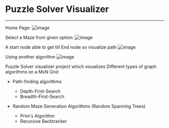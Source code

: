 # Puzzle Solver Visualizer
---
Home Page:
![image](https://user-images.githubusercontent.com/64826301/187038264-df4e85fa-2b22-4216-910b-6228419b4bb5.png)

Select a Maze from given option:
![image](https://user-images.githubusercontent.com/64826301/187038325-de918b7e-2c6d-4dbd-8203-6473b0f8a92a.png)

A start node able to get till End node so visualize path 
![image](https://user-images.githubusercontent.com/64826301/187038325-de918b7e-2c6d-4dbd-8203-6473b0f8a92a.png)


Using another algorithm
![image](https://user-images.githubusercontent.com/64826301/187038462-cc3eb5e4-75a7-4c95-8d79-94ac5c19ebca.png)



Puzzle Solver visualizer project which visualizes Different types of graph algorithms on a MxN Grid
- Path-finding algorithms 
    - Depth-First-Search
    - Breadth-First-Search
    
- Random Maze Generation Algorithms (Random Spanning Trees)
    - Prim's Algorithm
    - Recursive Backtracker
